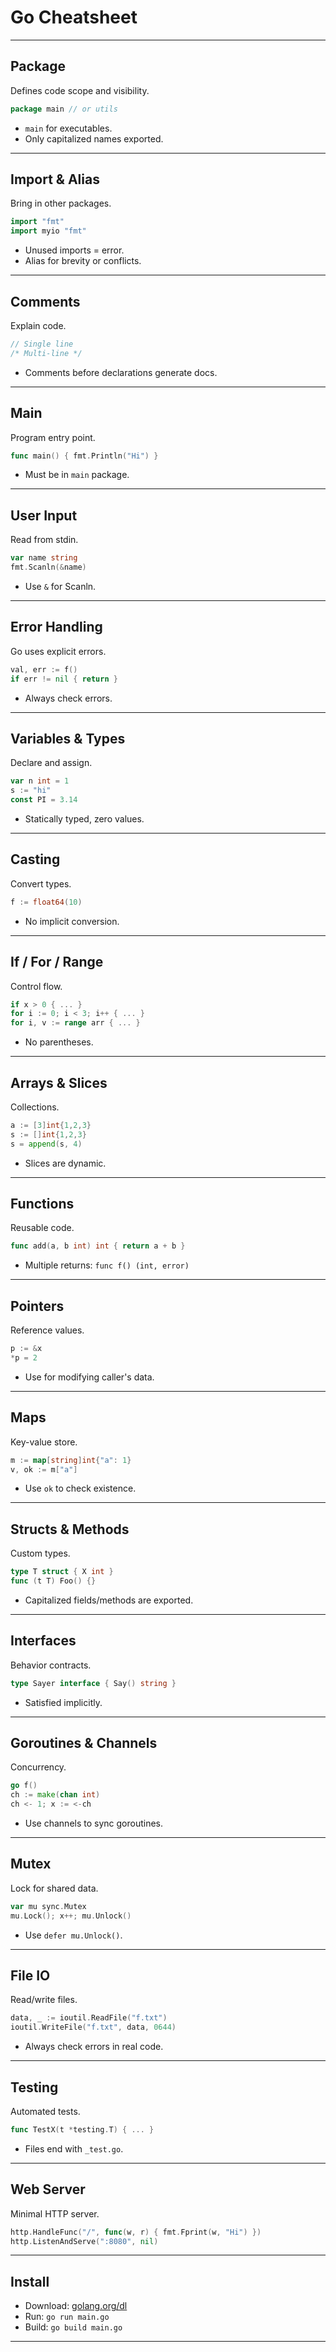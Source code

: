 # Go Cheatsheet

---

## Package

Defines code scope and visibility.

```go
package main // or utils
```

- `main` for executables.
- Only capitalized names exported.

---

## Import & Alias

Bring in other packages.

```go
import "fmt"
import myio "fmt"
```

- Unused imports = error.
- Alias for brevity or conflicts.

---

## Comments

Explain code.

```go
// Single line
/* Multi-line */
```

- Comments before declarations generate docs.

---

## Main

Program entry point.

```go
func main() { fmt.Println("Hi") }
```

- Must be in `main` package.

---

## User Input

Read from stdin.

```go
var name string
fmt.Scanln(&name)
```

- Use `&` for Scanln.

---

## Error Handling

Go uses explicit errors.

```go
val, err := f()
if err != nil { return }
```

- Always check errors.

---

## Variables & Types

Declare and assign.

```go
var n int = 1
s := "hi"
const PI = 3.14
```

- Statically typed, zero values.

---

## Casting

Convert types.

```go
f := float64(10)
```

- No implicit conversion.

---

## If / For / Range

Control flow.

```go
if x > 0 { ... }
for i := 0; i < 3; i++ { ... }
for i, v := range arr { ... }
```

- No parentheses.

---

## Arrays & Slices

Collections.

```go
a := [3]int{1,2,3}
s := []int{1,2,3}
s = append(s, 4)
```

- Slices are dynamic.

---

## Functions

Reusable code.

```go
func add(a, b int) int { return a + b }
```

- Multiple returns: `func f() (int, error)`

---

## Pointers

Reference values.

```go
p := &x
*p = 2
```

- Use for modifying caller's data.

---

## Maps

Key-value store.

```go
m := map[string]int{"a": 1}
v, ok := m["a"]
```

- Use `ok` to check existence.

---

## Structs & Methods

Custom types.

```go
type T struct { X int }
func (t T) Foo() {}
```

- Capitalized fields/methods are exported.

---

## Interfaces

Behavior contracts.

```go
type Sayer interface { Say() string }
```

- Satisfied implicitly.

---

## Goroutines & Channels

Concurrency.

```go
go f()
ch := make(chan int)
ch <- 1; x := <-ch
```

- Use channels to sync goroutines.

---

## Mutex

Lock for shared data.

```go
var mu sync.Mutex
mu.Lock(); x++; mu.Unlock()
```

- Use `defer mu.Unlock()`.

---

## File IO

Read/write files.

```go
data, _ := ioutil.ReadFile("f.txt")
ioutil.WriteFile("f.txt", data, 0644)
```

- Always check errors in real code.

---

## Testing

Automated tests.

```go
func TestX(t *testing.T) { ... }
```

- Files end with `_test.go`.

---

## Web Server

Minimal HTTP server.

```go
http.HandleFunc("/", func(w, r) { fmt.Fprint(w, "Hi") })
http.ListenAndServe(":8080", nil)
```

---

## Install

- Download: [golang.org/dl](https://golang.org/dl)
- Run: `go run main.go`
- Build: `go build main.go`

---
